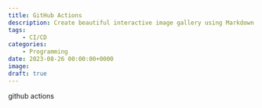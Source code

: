 ```yaml
---
title: GitHub Actions
description: Create beautiful interactive image gallery using Markdown
tags: 
    - CI/CD
categories:
    - Programming
date: 2023-08-26 00:00:00+0000
image: 
draft: true
---
```


github actions